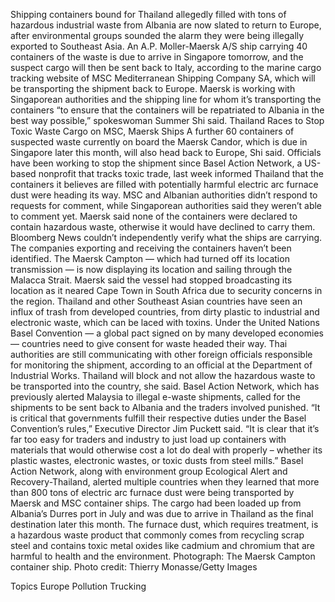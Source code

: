 Shipping containers bound for Thailand allegedly filled with tons of hazardous industrial waste from Albania are now slated to return to Europe, after environmental groups sounded the alarm they were being illegally exported to Southeast Asia.
An A.P. Moller-Maersk A/S ship carrying 40 containers of the waste is due to arrive in Singapore tomorrow, and the suspect cargo will then be sent back to Italy, according to the marine cargo tracking website of MSC Mediterranean Shipping Company SA, which will be transporting the shipment back to Europe.
Maersk is working with Singaporean authorities and the shipping line for whom it’s transporting the containers “to ensure that the containers will be repatriated to Albania in the best way possible,” spokeswoman Summer Shi said.
Thailand Races to Stop Toxic Waste Cargo on MSC, Maersk Ships
A further 60 containers of suspected waste currently on board the Maersk Candor, which is due in Singapore later this month, will also head back to Europe, Shi said.
Officials have been working to stop the shipment since Basel Action Network, a US-based nonprofit that tracks toxic trade, last week informed Thailand that the containers it believes are filled with potentially harmful electric arc furnace dust were heading its way.
MSC and Albanian authorities didn’t respond to requests for comment, while Singaporean authorities said they weren’t able to comment yet. Maersk said none of the containers were declared to contain hazardous waste, otherwise it would have declined to carry them. Bloomberg News couldn’t independently verify what the ships are carrying. The companies exporting and receiving the containers haven’t been identified.
The Maersk Campton — which had turned off its location transmission — is now displaying its location and sailing through the Malacca Strait. Maersk said the vessel had stopped broadcasting its location as it neared Cape Town in South Africa due to security concerns in the region.
Thailand and other Southeast Asian countries have seen an influx of trash from developed countries, from dirty plastic to industrial and electronic waste, which can be laced with toxins. Under the United Nations Basel Convention — a global pact signed on by many developed economies — countries need to give consent for waste headed their way.
Thai authorities are still communicating with other foreign officials responsible for monitoring the shipment, according to an official at the Department of Industrial Works. Thailand will block and not allow the hazardous waste to be transported into the country, she said.
Basel Action Network, which has previously alerted Malaysia to illegal e-waste shipments, called for the shipments to be sent back to Albania and the traders involved punished.
“It is critical that governments fulfill their respective duties under the Basel Convention’s rules,” Executive Director Jim Puckett said. “It is clear that it’s far too easy for traders and industry to just load up containers with materials that would otherwise cost a lot do deal with properly – whether its plastic wastes, electronic wastes, or toxic dusts from steel mills.”
Basel Action Network, along with environment group Ecological Alert and Recovery-Thailand, alerted multiple countries when they learned that more than 800 tons of electric arc furnace dust were being transported by Maersk and MSC container ships. The cargo had been loaded up from Albania’s Durres port in July and was due to arrive in Thailand as the final destination later this month.
The furnace dust, which requires treatment, is a hazardous waste product that commonly comes from recycling scrap steel and contains toxic metal oxides like cadmium and chromium that are harmful to health and the environment.
Photograph: The Maersk Campton container ship. Photo credit: Thierry Monasse/Getty Images

Topics
Europe
Pollution
Trucking
